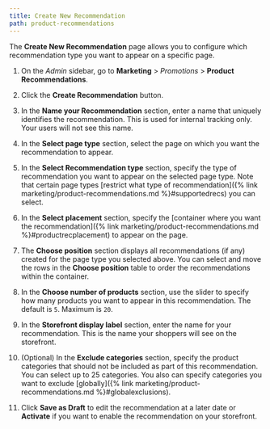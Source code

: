 ```yaml
---
title: Create New Recommendation
path: product-recommendations
---
```


The **Create New Recommendation** page allows you to configure which recommendation type you want to appear on a specific page.

1. On the _Admin_ sidebar, go to **Marketing** > _Promotions_ > **Product Recommendations**.

1. Click the **Create Recommendation** button.

1. In the **Name your Recommendation** section, enter a name that uniquely identifies the recommendation. This is used for internal tracking only. Your users will not see this name.

1. In the **Select page type** section, select the page on which you want the recommendation to appear.

1. In the **Select Recommendation type** section, specify the type of recommendation you want to appear on the selected page type. Note that certain page types [restrict what type of recommendation]({% link marketing/product-recommendations.md %}#supportedrecs) you can select.

1. In the **Select placement** section, specify the [container where you want the recommendation]({% link marketing/product-recommendations.md %}#productrecplacement) to appear on the page.

1. The **Choose position** section displays all recommendations (if any) created for the page type you selected above. You can select and move the rows in the **Choose position** table to order the recommendations within the container.

1. In the **Choose number of products** section, use the slider to specify how many products you want to appear in this recommendation. The default is `5`. Maximum is `20`.

1. In the **Storefront display label** section, enter the name for your recommendation. This is the name your shoppers will see on the storefront.

1. (Optional) In the **Exclude categories** section, specify the product categories that should not be included as part of this recommendation. You can select up to 25 categories. You also can specify categories you want to exclude [globally]({% link marketing/product-recommendations.md %}#globalexclusions).

1. Click **Save as Draft** to edit the recommendation at a later date or **Activate** if you want to enable the recommendation on your storefront.
